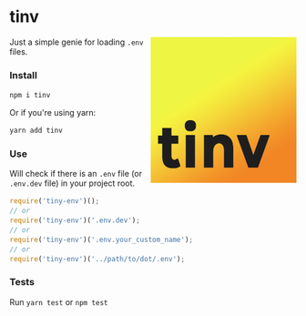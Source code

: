 # tinv

<img src="https://raw.githubusercontent.com/joaquimnet/tinv/master/tinv.png" alt="dotenv" align="right" />

Just a simple genie for loading `.env` files.

### Install

```bash
npm i tinv
```

Or if you're using yarn:

```bash
yarn add tinv
```

### Use

Will check if there is an `.env` file (or `.env.dev` file) in your project root.

```js
require('tiny-env')();
// or
require('tiny-env')('.env.dev');
// or
require('tiny-env')('.env.your_custom_name');
// or
require('tiny-env')('../path/to/dot/.env');
```

### Tests

Run `yarn test` or `npm test`
